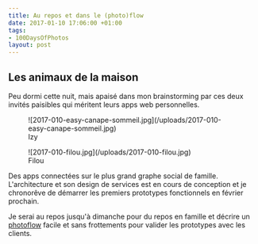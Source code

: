 ```yaml
---
title: Au repos et dans le (photo)flow
date: 2017-01-10 17:06:00 +01:00
tags:
- 100DaysOfPhotos
layout: post
---
```


## Les animaux de la maison

Peu dormi cette nuit, mais apaisé dans mon brainstorming par ces deux invités paisibles qui méritent leurs apps web personnelles. 

<figure>![2017-010-easy-canape-sommeil.jpg](/uploads/2017-010-easy-canape-sommeil.jpg)<figcaption>Izy</figcaption></figure>

<figure>![2017-010-filou.jpg](/uploads/2017-010-filou.jpg)<figcaption>Filou</figcaption></figure>

Des apps connectées sur le plus grand graphe social de famille. L'architecture et son design de services est en cours de conception et je chronorêve de  démarrer les premiers prototypes fonctionnels en février prochain. 

Je serai au repos jusqu'à dimanche pour du repos en famille et décrire un [photoflow](http://ducamp.me/Photoflow) facile et sans frottements pour valider les prototypes avec les clients.